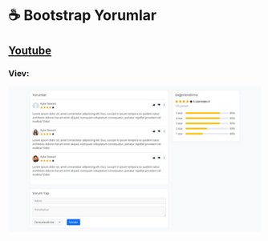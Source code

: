 # ☕ Bootstrap Yorumlar
## [ Youtube ](https://www.youtube.com/channel/UCkOkVQFjxDOX9DY6YrQ56Bw)
### Viev:
<img src="comments.jpeg" align="center" />
